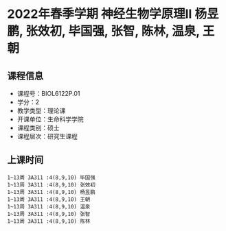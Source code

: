 # 2022年春季学期 神经生物学原理II 杨昱鹏, 张效初, 毕国强, 张智, 陈林, 温泉, 王朝






## 课程信息

- 课程号：BIOL6122P.01
- 学分：2
- 教学类型：理论课
- 开课单位：生命科学学院
- 课程类别：硕士
- 课程层次：研究生课程

## 上课时间

```
1~13周 3A311 :4(8,9,10) 毕国强
1~13周 3A311 :4(8,9,10) 张效初
1~13周 3A311 :4(8,9,10) 杨昱鹏
1~13周 3A311 :4(8,9,10) 王朝
1~13周 3A311 :4(8,9,10) 温泉
1~13周 3A311 :4(8,9,10) 张智
1~13周 3A311 :4(8,9,10) 陈林
```

